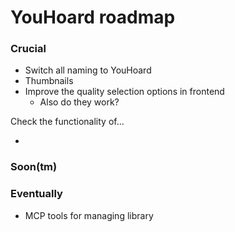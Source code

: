 # YouHoard roadmap

### Crucial

- Switch all naming to YouHoard
- Thumbnails
- Improve the quality selection options in frontend
    - Also do they work?

Check the functionality of...

- 

### Soon(tm)

### Eventually

- MCP tools for managing library